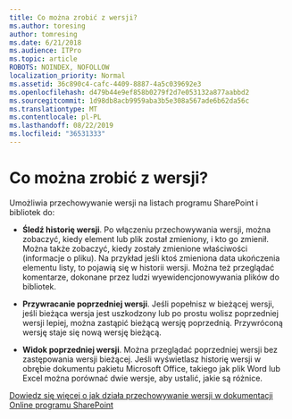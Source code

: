```yaml
---
title: Co można zrobić z wersji?
ms.author: toresing
author: tomresing
ms.date: 6/21/2018
ms.audience: ITPro
ms.topic: article
ROBOTS: NOINDEX, NOFOLLOW
localization_priority: Normal
ms.assetid: 36c890c4-cafc-4409-8887-4a5c039692e3
ms.openlocfilehash: d479b44e9ef858b0279f2d7e053132a877aabbd2
ms.sourcegitcommit: 1d98db8acb9959aba3b5e308a567ade6b62da56c
ms.translationtype: MT
ms.contentlocale: pl-PL
ms.lasthandoff: 08/22/2019
ms.locfileid: "36531333"
---
```

# <a name="what-can-i-do-with-versioning"></a>Co można zrobić z wersji?

Umożliwia przechowywanie wersji na listach programu SharePoint i bibliotek do:
  
- **Śledź historię wersji**. Po włączeniu przechowywania wersji, można zobaczyć, kiedy element lub plik został zmieniony, i kto go zmienił. Można także zobaczyć, kiedy zostały zmienione właściwości (informacje o pliku). Na przykład jeśli ktoś zmieniona data ukończenia elementu listy, to pojawią się w historii wersji. Można też przeglądać komentarze, dokonane przez ludzi wyewidencjonowywania plików do bibliotek. 
    
- **Przywracanie poprzedniej wersji**. Jeśli popełnisz w bieżącej wersji, jeśli bieżąca wersja jest uszkodzony lub po prostu wolisz poprzedniej wersji lepiej, można zastąpić bieżącą wersję poprzednią. Przywróconą wersję staje się nową wersję bieżącą. 
    
- **Widok poprzedniej wersji**. Można przeglądać poprzedniej wersji bez zastępowania wersji bieżącej. Jeśli wyświetlasz historię wersji w obrębie dokumentu pakietu Microsoft Office, takiego jak plik Word lub Excel można porównać dwie wersje, aby ustalić, jakie są różnice. 
    
[Dowiedz się więcej o jak działa przechowywanie wersji w dokumentacji Online programu SharePoint](https://go.microsoft.com/fwlink/?linkid=875710)
  

